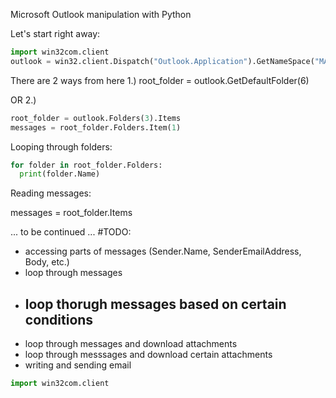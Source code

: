 Microsoft Outlook manipulation with Python

Let's start right away:
```python
import win32com.client
outlook = win32.client.Dispatch("Outlook.Application").GetNameSpace("MAPI")
```
There are 2 ways from here
1.) 
root_folder = outlook.GetDefaultFolder(6)

OR
2.)
```python
root_folder = outlook.Folders(3).Items
messages = root_folder.Folders.Item(1)
```

Looping through folders:
```python
for folder in root_folder.Folders:
  print(folder.Name)
 ``` 
 Reading messages:
 
 messages = root_folder.Items
 
 
 ... to be continued ... 
 #TODO:
 - accessing parts of messages (Sender.Name, SenderEmailAddress, Body, etc.)  
 - loop through messages
 - loop thorugh messages based on certain conditions
    -   
 - loop through messages and download attachments
 - loop through messsages and download certain attachments
 - writing and sending email

```python
import win32com.client
```
